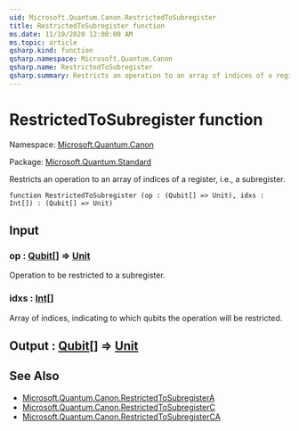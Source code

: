 ```yaml
---
uid: Microsoft.Quantum.Canon.RestrictedToSubregister
title: RestrictedToSubregister function
ms.date: 11/19/2020 12:00:00 AM
ms.topic: article
qsharp.kind: function
qsharp.namespace: Microsoft.Quantum.Canon
qsharp.name: RestrictedToSubregister
qsharp.summary: Restricts an operation to an array of indices of a register, i.e., a subregister.
---
```


# RestrictedToSubregister function

Namespace: [Microsoft.Quantum.Canon](xref:Microsoft.Quantum.Canon)

Package: [Microsoft.Quantum.Standard](https://nuget.org/packages/Microsoft.Quantum.Standard)


Restricts an operation to an array of indices of a register, i.e., a subregister.

```qsharp
function RestrictedToSubregister (op : (Qubit[] => Unit), idxs : Int[]) : (Qubit[] => Unit)
```


## Input

### op : [Qubit](xref:microsoft.quantum.lang-ref.qubit)[] => [Unit](xref:microsoft.quantum.lang-ref.unit) 

Operation to be restricted to a subregister.


### idxs : [Int](xref:microsoft.quantum.lang-ref.int)[]

Array of indices, indicating to which qubits the operation will be restricted.



## Output : [Qubit](xref:microsoft.quantum.lang-ref.qubit)[] => [Unit](xref:microsoft.quantum.lang-ref.unit) 



## See Also

- [Microsoft.Quantum.Canon.RestrictedToSubregisterA](xref:Microsoft.Quantum.Canon.RestrictedToSubregisterA)
- [Microsoft.Quantum.Canon.RestrictedToSubregisterC](xref:Microsoft.Quantum.Canon.RestrictedToSubregisterC)
- [Microsoft.Quantum.Canon.RestrictedToSubregisterCA](xref:Microsoft.Quantum.Canon.RestrictedToSubregisterCA)